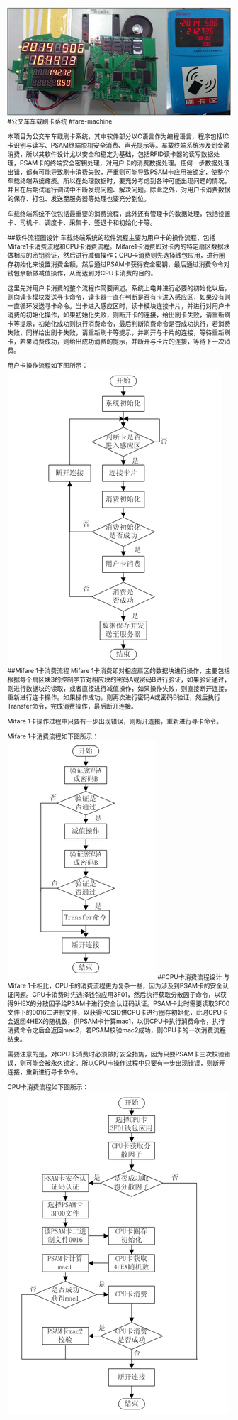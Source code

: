 ![python](https://github.com/Jon-Wang/fare-machine/blob/master/fare-machine.png)
#公交车车载刷卡系统
#fare-machine

本项目为公交车车载刷卡系统，其中软件部分以C语言作为编程语言，程序包括IC卡识别与读写、PSAM终端脱机安全消费、声光提示等。车载终端系统涉及到金融消费，所以其软件设计尤以安全和稳定为基础，包括RFID读卡器的读写数据处理，PSAM卡的终端安全密钥处理，对用户卡的消费数据处理。任何一步数据处理出错，都有可能导致刷卡消费失败，严重则可能导致PSAM卡应用被锁定，使整个车载终端系统瘫痪。所以在处理数据时，要充分考虑到各种可能出现问题的情况，并且在后期试运行调试中不断发现问题、解决问题。除此之外，对用户卡消费数据的保存、打包、发送至服务器等处理也要充分到位。

车载终端系统不仅包括最重要的消费流程，此外还有管理卡的数据处理，包括设置卡、司机卡、调度卡、采集卡、签退卡和初始化卡等。

##软件流程图设计
车载终端系统的软件流程主要为用户卡的操作流程，包括Mifare1卡消费流程和CPU卡消费流程。Mifare1卡消费即对卡内的特定扇区数据块做相应的密钥验证，然后进行减值操作；CPU卡消费则先选择钱包应用，进行圈存初始化来设置消费金额，然后通过PSAM卡获得安全密钥，最后通过消费命令对钱包余额做减值操作，从而达到对CPU卡消费的目的。

这里先对用户卡消费的整个流程作简要阐述。系统上电并进行必要的初始化以后，则向读卡模块发送寻卡命令，读卡器一直在判断是否有卡进入感应区，如果没有则一直循环发送寻卡命令。当卡进入感应区时，读卡模块连接卡片，并进行对用户卡消费的初始化操作，如果初始化失败，则断开卡的连接，给出刷卡失败，请重新刷卡等提示，初始化成功则执行消费命令，最后判断消费命令是否成功执行，若消费失败，同样给出刷卡失败，请重新刷卡等提示，并断开与卡片的连接，等待重新刷卡，若果消费成功，则给出成功消费的提示，并断开与卡片的连接，等待下一次消费。

用户卡操作流程如下图所示：
![python](https://github.com/Jon-Wang/fare-machine/blob/master/fare-machine-flowchart2.png)
##Mifare 1卡消费流程
Mifare 1卡消费即对相应扇区的数据块进行操作，主要包括根据每个扇区块3的控制字节对相应块的密码A或密码B进行验证，如果验证通过，则进行数据块的读取，或者直接进行减值操作，如果操作失败，则直接断开连接，重新进行连卡操作。如果操作成功，则再次进行密码A或密码B验证，然后执行Transfer命令，完成消费操作，最后断开连接。

Mifare 1卡操作过程中只要有一步出现错误，则断开连接，重新进行寻卡命令。

Mifare 1卡消费流程如下图所示：
![python](https://github.com/Jon-Wang/fare-machine/blob/master/fare-machine-flowchart3.png)
##CPU卡消费流程设计
与Mifare 1卡相比，CPU卡的消费流程更为复杂一些，因为涉及到PSAM卡的安全认证问题。CPU卡消费时先选择钱包应用3F01，然后执行获取分散因子命令，以获得9HEX的分散因子给PSAM卡进行安全认证码认证。PSAM卡此时需要读取3F00文件下的0016二进制文件，以获得POSID供CPU卡进行圈存初始化，此时CPU卡会返回4HEX的随机数，供PSAM卡计算mac1，以供CPU卡执行消费命令，执行消费命令之后会返回mac2，若PSAM校验mac2成功，则CPU卡的一次消费流程结束。

需要注意的是，对CPU卡消费时必须做好安全措施，因为只要PSAM卡三次校验错误，则可能会被永久锁定。所以CPU卡操作过程中只要有一步出现错误，则断开连接，重新进行寻卡命令。

CPU卡消费流程如下图所示：
![python](https://github.com/Jon-Wang/fare-machine/blob/master/fare-machine-flowchart4.png)
